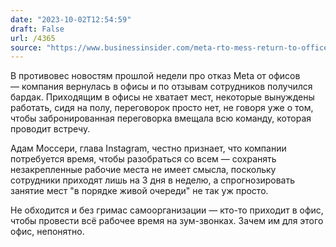 ```yaml
---
date: "2023-10-02T12:54:59"
draft: False
url: /4365
source: "https://www.businessinsider.com/meta-rto-mess-return-to-office-remote-work-2023-9"
---
```


В противовес новостям прошлой недели про отказ Meta от офисов — компания вернулась в офисы и по отзывам сотрудников получился бардак. Приходящим в офисы не хватает мест, некоторые вынуждены работать, сидя на полу, переговорок просто нет, не говоря уже о том, чтобы забронированная переговорка вмещала всю команду, которая проводит встречу.

Адам Моссери, глава Instagram, честно признает, что компании потребуется время, чтобы разобраться со всем — сохранять незакрепленные рабочие места не имеет смысла, поскольку сотрудники приходят лишь на 3 дня в неделю, а спрогнозировать занятие мест "в порядке живой очереди" не так уж просто.

Не обходится и без гримас самоорганизации — кто-то приходит в офис, чтобы провести всё рабочее время на зум-звонках. Зачем им для этого офис, непонятно.
